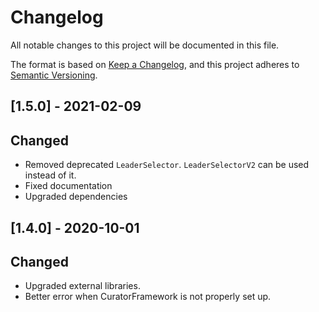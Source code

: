 # Changelog
All notable changes to this project will be documented in this file.

The format is based on [Keep a Changelog](https://keepachangelog.com/en/1.0.0/),
and this project adheres to [Semantic Versioning](https://semver.org/spec/v2.0.0.html).

## [1.5.0] - 2021-02-09
## Changed
- Removed deprecated `LeaderSelector`. `LeaderSelectorV2` can be used instead of it.
- Fixed documentation
- Upgraded dependencies

## [1.4.0] - 2020-10-01
## Changed
- Upgraded external libraries.
- Better error when CuratorFramework is not properly set up.
